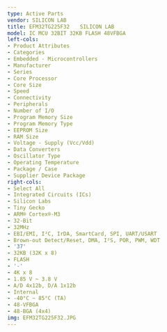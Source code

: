 ```yaml
---
type: Active Parts
vendor: SILICON LAB
title: EFM32TG225F32　　SILICON LAB
model: IC MCU 32BIT 32KB FLASH 48VFBGA
left-cols:
- Product Attributes
- Categories
- Embedded - Microcontrollers
- Manufacturer
- Series
- Core Processor
- Core Size
- Speed
- Connectivity
- Peripherals
- Number of I/O
- Program Memory Size
- Program Memory Type
- EEPROM Size
- RAM Size
- Voltage - Supply (Vcc/Vdd)
- Data Converters
- Oscillator Type
- Operating Temperature
- Package / Case
- Supplier Device Package
right-cols:
- Select All
- Integrated Circuits (ICs)
- Silicon Labs
- Tiny Gecko
- ARM® Cortex®-M3
- 32-Bit
- 32MHz
- EBI/EMI, I²C, IrDA, SmartCard, SPI, UART/USART
- Brown-out Detect/Reset, DMA, I²S, POR, PWM, WDT
- '37'
- 32KB (32K x 8)
- FLASH
- '-'
- 4K x 8
- 1.85 V ~ 3.8 V
- A/D 4x12b, D/A 1x12b
- Internal
- -40°C ~ 85°C (TA)
- 48-VFBGA
- 48-BGA (4x4)
img: EFM32TG225F32.JPG
---
```

